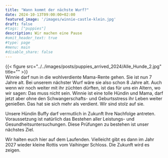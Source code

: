 ```yaml
---
title: "Wann kommt der nächste Wurf?"
date: 2024-10-13T09:00:00+02:00
featured_image: '/images/winnie-castle-klein.jpg'
draft: false
#tags: ["puppies"]
description: Wir machen eine Pause
#omit_header_text: true
#type: page
#menu: main
#disable_share: false
---
```



{{< figure src="../../images/posts/puppies_arrived_2024/Alle_Hunde_2.jpg" title="" >}}    
Winnie darf nun in die wohlverdiente Mama-Rente gehen.
Sie ist nun 7 Jahre alt. Bei unserem nächster Wurf wäre sie also schon 8 Jahre alt. Auch wenn wir noch weiter mit ihr züchten dürften, ist das für uns ein Altern, wo wir sagen: Das muss nicht sein.
Winnie ist eine tolle Hündin und Mama, darf jetzt aber ohne den Schwangerschafts- und Geburtsstress ihr Leben weiter genießen. Das hat sie sich mehr als verdient. Wir sind stolz auf sie.

Unsere Hündin Buffy darf vermutlich in Zukunft Ihre Nachfolge antreten. Voraussetzung ist natürlich das Bestehen aller Leistungs- und Gesundheitsuntersuchungen.
Diese Prüfungen zu bestehen ist unser nächstes Ziel.

Wir halten euch hier auf dem Laufenden. Vielleicht gibt es dann im Jahr 2027 wieder kleine Rottis vom Vaihinger Schloss. Die Zukunft wird es zeigen.
